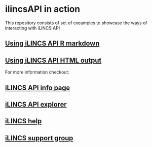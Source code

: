 # ilincsAPI in action

This repository consists of set of exeamples to showcase the ways of interacting with iLINCS API

## [Using iLINCS API R markdown](https://github.com/uc-bd2k/ilincsAPI/blob/master/usingIlincsApis.Rmd)

## [Using iLINCS API HTML output](http://htmlpreview.github.io/?https://github.com/uc-bd2k/ilincsAPI/blob/master/usingIlincsApis.html)

For more information checkout:

## [iLINCS API info page](http://www.ilincs.org/ilincs/APIinfo)

## [iLINCS API explorer](http://www.ilincs.org/ilincs/APIdocumentation)

## [iLINCS help](http://www.ilincs.org/help/)

## [iLINCS support group](http://www.ilincs.org/ilincs/support)

